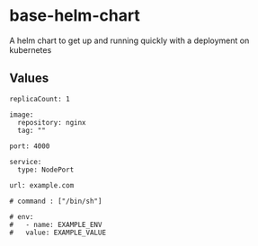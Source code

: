 # base-helm-chart
A helm chart to get up and running quickly with a deployment on kubernetes


## Values
```
replicaCount: 1

image:
  repository: nginx
  tag: ""

port: 4000

service:
  type: NodePort

url: example.com

# command : ["/bin/sh"]

# env:
#   - name: EXAMPLE_ENV
#   value: EXAMPLE_VALUE
```
